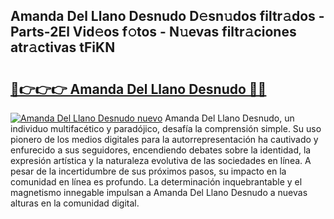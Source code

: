 ## Amanda Del Llano Desnudo D𝚎sn𝚞dos filtr𝚊dos - Parts-2El Vid𝚎os f𝚘tos - N𝚞evas filtr𝚊ciones atr𝚊ctivas tFiKN

# <h2><a href="http://mbb2vh.tromn.icu/?c=Amanda+Del+Llano+Desnudo">🔗👉👉👉 Amanda Del Llano Desnudo 🔗🔗</a></h2>

[![Amanda Del Llano Desnudo nuevo](https://i.imgur.com/pEAQMta.gif)](http://mbb2vh.tromn.icu/?c=Amanda+Del+Llano+Desnudo)
Amanda Del Llano Desnudo, un individuo multifacético y paradójico, desafía la comprensión simple. Su uso pionero de los medios digitales para la autorrepresentación ha cautivado y enfurecido a sus seguidores, encendiendo debates sobre la identidad, la expresión artística y la naturaleza evolutiva de las sociedades en línea. A pesar de la incertidumbre de sus próximos pasos, su impacto en la comunidad en línea es profundo. La determinación inquebrantable y el magnetismo innegable impulsan a Amanda Del Llano Desnudo a nuevas alturas en la comunidad digital.
